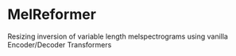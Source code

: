 # MelReformer
Resizing inversion of variable length melspectrograms using vanilla Encoder/Decoder Transformers
